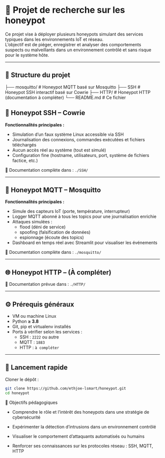 # 🐝 Projet de recherche sur les honeypot

Ce projet vise à déployer plusieurs honeypots simulant des services typiques dans les environnements IoT et réseau.  
L’objectif est de piéger, enregistrer et analyser des comportements suspects ou malveillants dans un environnement contrôlé et sans risque pour le système hôte.

---

## 📁 Structure du projet


├── mosquitto/ # Honeypot MQTT basé sur Mosquitto
├── SSH # Honeypot SSH interactif basé sur Cowrie
├── HTTP/ # Honeypot HTTP (documentation à compléter)
└── README.md # Ce fichier

## 🔐 Honeypot SSH – Cowrie

**Fonctionnalités principales :**

- Simulation d’un faux système Linux accessible via SSH
- Journalisation des connexions, commandes exécutées et fichiers téléchargés
- Aucun accès réel au système (tout est simulé)
- Configuration fine (hostname, utilisateurs, port, système de fichiers factice, etc.)

📂 Documentation complète dans : `./SSH/`

---

## 📡 Honeypot MQTT – Mosquitto

**Fonctionnalités principales :**

- Simule des capteurs IoT (porte, température, interrupteur)
- Logger MQTT abonné à tous les topics pour une journalisation enrichie
- Attaques simulées :
  - flood (déni de service)
  - spoofing (falsification de données)
  - espionnage (écoute des topics)
- Dashboard en temps réel avec Streamlit pour visualiser les événements

📂 Documentation complète dans : `./mosquitto/`

---

## 🌐 Honeypot HTTP – (À compléter)


📂 Documentation prévue dans : `./HTTP/`

---

## ⚙️ Prérequis généraux

- VM ou machine Linux
- Python **≥ 3.8**
- Git, pip et virtualenv installés
- Ports à vérifier selon les services :
  - SSH : `2222` ou autre
  - MQTT : `1883`
  - HTTP : `à compléter` 

---

## 🚀 Lancement rapide

Cloner le dépôt :
   ```bash
   git clone https://github.com/ethjoe-lsmart/honeypot.git
   cd honeypot
   ```

🎯 Objectifs pédagogiques
- Comprendre le rôle et l’intérêt des honeypots dans une stratégie de cybersécurité

- Expérimenter la détection d’intrusions dans un environnement contrôlé

- Visualiser le comportement d’attaquants automatisés ou humains

- Renforcer ses connaissances sur les protocoles réseau : SSH, MQTT, HTTP
